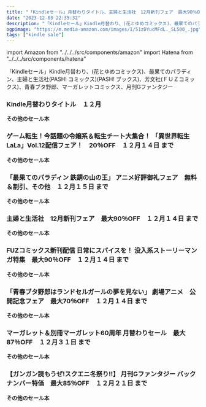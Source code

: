 ```yaml
---
title: "「Kindleセール」月替わりタイトル、主婦と生活社　12月新刊フェア　最大90％OFF、FUZコミックス新刊配信　最大90％OFF"
date: "2023-12-03 22:35:32"
description: "「Kindleセール」Kindle月替わり、(花とゆめコミックス)、最果てのパラディン、主婦と生活社(PASH! コミックス)(PASH! ブックス)、芳文社(ＦＵＺコミックス)、青春ブタ野郎、マーガレットコミックス、月刊Gファンタジー"
ogpimage: "https://m.media-amazon.com/images/I/51zDYucMFdL._SL500_.jpg"
tags: ["kindle sale"]
---
```

import Amazon from "../../../src/components/amazon"
import Hatena from "../../../src/components/hatena"

「Kindleセール」Kindle月替わり、(花とゆめコミックス)、最果てのパラディン、主婦と生活社(PASH! コミックス)(PASH! ブックス)、芳文社(ＦＵＺコミックス)、青春ブタ野郎、マーガレットコミックス、月刊Gファンタジー



### Kindle月替わりタイトル　１２月


<Amazon asin="B00MTL340G" />



<Amazon asin="B0BH3ZBK7C" />



<Amazon asin="B0BSWH46W3" />


**その他のセール本**

<Hatena src="https://kyukyunyorituryo.github.io/kindle_sale/MonthlyChange/" title=""/>

### ゲーム転生！今話題の令嬢系＆転生チート大集合！ 「異世界転生LaLa」Vol.12配信フェア！　20％OFF　１２月１４日 まで


<Amazon asin="B0BWX6FZ7P" />



<Amazon asin="B0BRQ5ZGTT" />



<Amazon asin="B0BRQ6KC4F" />


**その他のセール本**

<Hatena src="https://kyukyunyorituryo.github.io/kindle_sale/20231214s37019/" title=""/>

### 「最果てのパラディン 鉄錆の山の王」 アニメ好評御礼フェア　無料＆割引、その他　１２月１５日 まで


<Amazon asin="B01DF0O1N8" />



<Amazon asin="B075GFVTH2" />


**その他のセール本**

<Hatena src="https://kyukyunyorituryo.github.io/kindle_sale/20231215s36966/" title=""/>

### 主婦と生活社　12月新刊フェア　最大90％OFF　１２月１４日 まで


<Amazon asin="B0C13BCFN4" />



<Amazon asin="B0C1391VPR" />



<Amazon asin="B0B1HK8J9C" />


**その他のセール本**

<Hatena src="https://kyukyunyorituryo.github.io/kindle_sale/20231214s37148/" title=""/>

### FUZコミックス新刊配信 日常にスパイスを！ 没入系ストーリーマンガ特集　最大90％OFF　１２月１４日 まで


<Amazon asin="B0CJTFHHHQ" />



<Amazon asin="B0BWDWCLHX" />



<Amazon asin="B0BNBLMKV9" />


**その他のセール本**

<Hatena src="https://kyukyunyorituryo.github.io/kindle_sale/20231214s37106/" title=""/>

### 「青春ブタ野郎はランドセルガールの夢を見ない」 劇場アニメ　公開記念フェア　最大70％OFF　１２月１４日 まで


<Amazon asin="B00NH9AZTM" />



<Amazon asin="B0C93FVGKB" />


**その他のセール本**

<Hatena src="https://kyukyunyorituryo.github.io/kindle_sale/20231214s36988/" title=""/>

### マーガレット＆別冊マーガレット60周年 月替わりセール　最大87％OFF　１２月３１日 まで


<Amazon asin="B0BZZ45V33" />



<Amazon asin="B09KV3CCKK" />



<Amazon asin="B093L1WDTG" />


**その他のセール本**

<Hatena src="https://kyukyunyorituryo.github.io/kindle_sale/20231231s36980/" title=""/>

### 【ガンガン読もうぜ!スクエニ冬祭り!!】 月刊Gファンタジー バックナンバー特価　最大85％OFF　１２月２１日 まで


<Amazon asin="B0CBPQ98MC" />


**その他のセール本**

<Hatena src="https://kyukyunyorituryo.github.io/kindle_sale/20231221s37039/" title=""/>